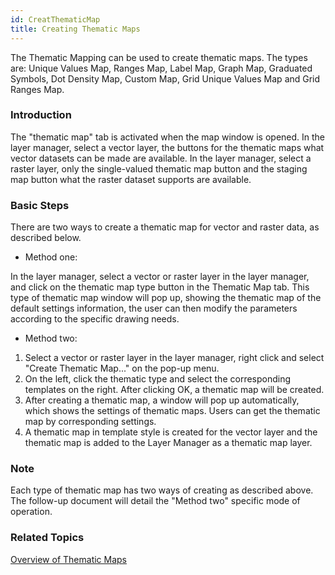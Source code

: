 ```yaml
---
id: CreatThematicMap
title: Creating Thematic Maps
---
```

The Thematic Mapping can be used to create thematic maps. The types are:
Unique Values Map, Ranges Map, Label Map, Graph Map, Graduated Symbols, Dot
Density Map, Custom Map, Grid Unique Values Map and Grid Ranges Map.

### Introduction

The "thematic map" tab is activated when the map window is opened. In the
layer manager, select a vector layer, the buttons for the thematic maps what
vector datasets can be made are available. In the layer manager, select a
raster layer, only the single-valued thematic map button and the staging map
button what the raster dataset supports are available.

### Basic Steps

There are two ways to create a thematic map for vector and raster data, as
described below.

* Method one:

In the layer manager, select a vector or raster layer in the layer manager,
and click on the thematic map type button in the Thematic Map tab. This type
of thematic map window will pop up, showing the thematic map of the default
settings information, the user can then modify the parameters according to the
specific drawing needs.

* Method two:
1. Select a vector or raster layer in the layer manager, right click and select "Create Thematic Map..." on the pop-up menu.
2. On the left, click the thematic type and select the corresponding templates on the right. After clicking OK, a thematic map will be created.
3. After creating a thematic map, a window will pop up automatically, which shows the settings of thematic maps. Users can get the thematic map by corresponding settings.
4. A thematic map in template style is created for the vector layer and the thematic map is added to the Layer Manager as a thematic map layer.

### Note

Each type of thematic map has two ways of creating as described above. The follow-up document will detail the "Method two" specific mode of operation.

### Related Topics

[Overview of Thematic Maps](../ThematicMapTab)

